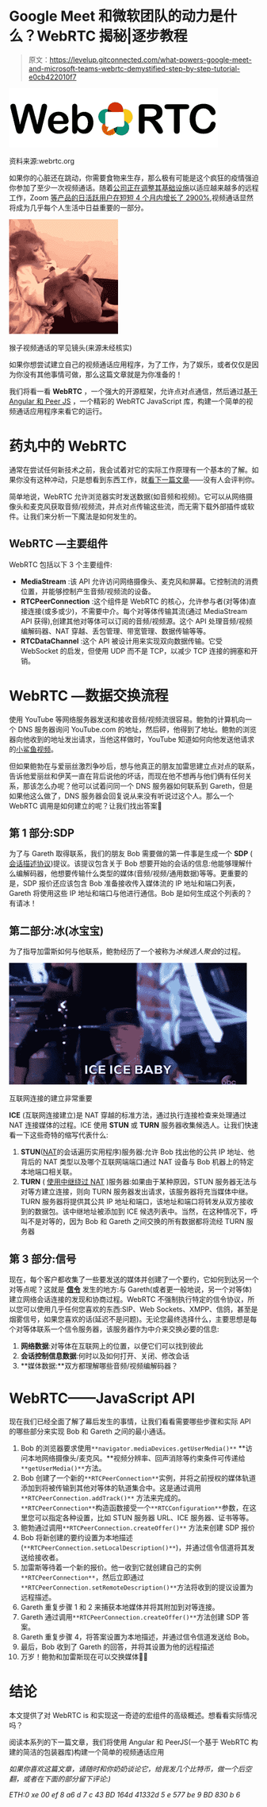 # Google Meet 和微软团队的动力是什么？WebRTC 揭秘|逐步教程

> 原文：<https://levelup.gitconnected.com/what-powers-google-meet-and-microsoft-teams-webrtc-demystified-step-by-step-tutorial-e0cb422010f7>

![](img/bfcef5c5ce827e4436d3c7a5b34ce8c5.png)

资料来源:webrtc.org

如果你的心脏还在跳动，你需要食物来生存，那么极有可能是这个疯狂的疫情强迫你参加了至少一次视频通话。随着[公司正在调整其基础设施](https://www.businessinsider.com/companies-asking-employees-to-work-from-home-due-to-coronavirus-2020)以适应越来越多的远程工作，Zoom [等产品的日活跃用户在短短 4 个月内增长了 2900%](https://www.businessofapps.com/data/zoom-statistics/#:~:text=Why%20ever%20people%20chose%20the,10%20million%20in%20December%202019.),视频通话显然将成为几乎每个人生活中日益重要的一部分。

![](img/d04f0e57e91be8ee1102f73d50f273c8.png)

猴子视频通话的罕见镜头(来源未经核实)

如果你想尝试建立自己的视频通话应用程序，为了工作，为了娱乐，或者仅仅是因为你没有其他事情可做，那么这篇文章就是为你准备的！

我们将看一看 **WebRTC** ，一个强大的开源框架，允许点对点通信，然后通过[基于 Angular 和 Peer JS](https://ullal-aaron.medium.com/how-to-build-a-video-chat-app-from-scratch-webrtc-demystified-step-by-step-tutorial-p-2e74767c673) ，一个精彩的 WebRTC JavaScript 库，构建一个简单的视频通话应用程序来看它的运行。

# **药丸中的 WebRTC**

通常在尝试任何新技术之前，我会试着对它的实际工作原理有一个基本的了解。如果你没有这种冲动，只是想看到东西工作，就[看下一篇文章](https://ullal-aaron.medium.com/how-to-build-a-video-chat-app-from-scratch-webrtc-demystified-step-by-step-tutorial-p-2e74767c673)——没有人会评判你。

简单地说，WebRTC 允许浏览器实时发送数据(如音频和视频)。它可以从网络摄像头和麦克风获取音频/视频流，并点对点传输这些流，而无需下载外部插件或软件。让我们来分析一下魔法是如何发生的。

## WebRTC —主要组件

WebRTC 包括以下 3 个主要组件:

*   **MediaStream** :该 API 允许访问网络摄像头、麦克风和屏幕。它控制流的消费位置，并能够控制产生音频/视频流的设备。
*   **RTCPeerConnection** :这个组件是 WebRTC 的核心，允许参与者(对等体)直接连接(或多或少)，不需要中介。每个对等体传输其流(通过 MediaStream API 获得),创建其他对等体可以订阅的音频/视频源。这个 API 处理音频/视频编解码器、NAT 穿越、丢包管理、带宽管理、数据传输等等。
*   **RTCDataChannel** :这个 API 被设计用来实现双向数据传输。它受 WebSocket 的启发，但使用 UDP 而不是 TCP，以减少 TCP 连接的拥塞和开销。

# WebRTC —数据交换流程

使用 YouTube 等网络服务器发送和接收音频/视频流很容易。鲍勃的计算机向一个 DNS 服务器询问 YouTube.com 的地址，然后砰，他得到了地址。鲍勃的浏览器向他收到的地址发出请求，当他这样做时，YouTube 知道如何向他发送他请求的[小鲨鱼视频](https://www.youtube.com/watch?v=XqZsoesa55w)。

但如果鲍勃在与爱丽丝激烈争吵后，想与他真正的朋友加雷思建立点对点的联系，告诉他爱丽丝和伊芙一直在背后说他的坏话，而现在他不想再与他们俩有任何关系，那该怎么办呢？他可以试着问同一个 DNS 服务器如何联系到 Gareth，但是如果他这么做了，DNS 服务器会回复说从来没有听说过这个人。那么一个 WebRTC 调用是如何建立的呢？让我们找出答案🚀

## 第 1 部分:SDP

为了与 Gareth 取得联系，我们的朋友 Bob 需要做的第一件事是生成一个 **SDP** ( [会话描述协议](https://www.3cx.com/pbx/sdp/))提议。该提议包含关于 Bob 想要开始的会话的信息:他能够理解什么编解码器，他想要传输什么类型的媒体(音频/视频/通用数据)等等。更重要的是，SDP 报价还应该包含 Bob 准备接收传入媒体流的 IP 地址和端口列表，Gareth 将使用这些 IP 地址和端口与他进行通信。Bob 是如何生成这个列表的？有请冰！

## 第二部分:冰(冰宝宝)

为了指导加雷斯如何与他联系，鲍勃经历了一个被称为*冰候选人聚会*的过程。

![](img/e60589b98fd327dca535b74ff89c6516.png)

互联网连接的建立非常重要

**ICE** (互联网连接建立)是 NAT 穿越的标准方法，通过执行连接检查来处理通过 NAT 连接媒体的过程。ICE 使用 **STUN** 或 **TURN** 服务器收集候选人。让我们快速看一下这些奇特的缩写代表什么:

1.  **STUN**([NAT](https://en.wikipedia.org/wiki/STUN)的会话遍历实用程序)服务器:允许 Bob 找出他的公共 IP 地址、他背后的 NAT 类型以及哪个互联网端端口通过 NAT 设备与 Bob 机器上的特定本地端口相关联。
2.  **TURN** ( [使用中继绕过 NAT](https://en.wikipedia.org/wiki/Traversal_Using_Relays_around_NAT) )服务器:如果由于某种原因，STUN 服务器无法与对等方建立连接，则向 TURN 服务器发出请求，该服务器将充当媒体中继。TURN 服务器将提供其公共 IP 地址和端口，该地址和端口将转发从双方接收到的数据包。该中继地址被添加到 ICE 候选列表中。当然，在这种情况下，呼叫不是对等的，因为 Bob 和 Gareth 之间交换的所有数据都将流经 TURN 服务器

## 第 3 部分:信号

现在，每个客户都收集了一些要发送的媒体并创建了一个要约，它如何到达另一个对等点呢？这就是 [**信令**](https://developer.mozilla.org/en-US/docs/Web/API/WebRTC_API/Signaling_and_video_calling) 发生的地方:与 Gareth(或者更一般地说，另一个对等体)建立网络会话连接的发现和协商过程。WebRTC 不强制执行特定的信令协议，所以您可以使用几乎任何您喜欢的东西:SIP、Web Sockets、XMPP、信鸽，甚至是烟雾信号，如果您喜欢的话(延迟不是问题)。无论您最终选择什么，主要思想是每个对等体联系一个信令服务器，该服务器作为中介来交换必要的信息:

1.  **网络数据**:对等体在互联网上的位置，以便它们可以找到彼此
2.  **会话控制信息数据**:何时以及如何打开、关闭、修改会话
3.  **媒体数据:**双方都理解哪些音频/视频编解码器？

# WebRTC——JavaScript API

现在我们已经全面了解了幕后发生的事情，让我们看看需要哪些步骤和实际 API 的哪些部分来实现 Bob 和 Gareth 之间的最小通话。

1.  Bob 的浏览器要求使用`**navigator.mediaDevices.getUserMedia()**` **访问本地网络摄像头/麦克风。**视频分辨率、回声消除等约束条件可传递给`**getUserMedia()**`方法。
2.  Bob 创建了一个新的`**RTCPeerConnection**`实例，并将之前授权的媒体轨道添加到将被传输到其他对等体的轨道集合中。这是通过调用`**RTCPeerConnection.addTrack()**` 方法来完成的。`**RTCPeerConnection**`构造函数接受一个`**RTCConfiguration**`参数，在这里您可以指定各种设置，比如 STUN 服务器 URL、ICE 服务器、证书等等。
3.  鲍勃通过调用`**RTCPeerConnection.createOffer()**` 方法来创建 SDP 报价
4.  Bob 将新创建的要约设置为本地描述(`**RTCPeerConnection.setLocalDescription()**`)，并通过信令信道将其发送给接收者。
5.  加雷斯等待着一个新的报价。他一收到它就创建自己的实例`**RTCPeerConnection**`，然后立即通过`**RTCPeerConnection.setRemoteDescription()**`方法将收到的提议设置为远程描述。
6.  Gareth 重复步骤 1 和 2 来捕获本地媒体并将其附加到对等连接。
7.  Gareth 通过调用`**RTCPeerConnection.createOffer()**`方法创建 SDP 答案。
8.  Gareth 重复步骤 4，将答案设置为本地描述，并通过信令信道发送给 Bob。
9.  最后，Bob 收到了 Gareth 的回答，并将其设置为他的远程描述
10.  万岁！鲍勃和加雷斯现在可以交换媒体🎉🥳

# **结论**

本文提供了对 WebRTC is 和实现这一奇迹的宏组件的高级概述。想看看实际情况吗？

阅读本系列的下一篇文章，我们将使用 Angular 和 PeerJS(一个基于 WebRTC 构建的简洁的包装器库)构建一个简单的视频通话应用

*如果你喜欢这篇文章，请随时和你奶奶谈论它，给我发几个比特币，做一个后空翻，或者在下面的部分留下评论:)*

*ETH:0 xe 00 ef 8 a6 d 7 c 43 BD 164d 41332d 5 e 577 be 9 BD 830 b 6*